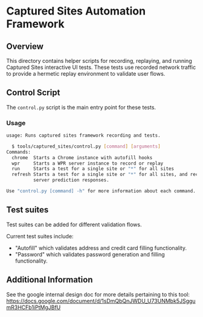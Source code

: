 # Captured Sites Automation Framework

## Overview

This directory contains helper scripts for recording, replaying, and running
Captured Sites interactive UI tests.  These tests use recorded network traffic
to provide a hermetic replay environment to validate user flows.

## Control Script

The `control.py` script is the main entry point for these tests.

### Usage
```sh
usage: Runs captured sites framework recording and tests.

  $ tools/captured_sites/control.py [command] [arguments]
Commands:
  chrome  Starts a Chrome instance with autofill hooks
  wpr     Starts a WPR server instance to record or replay
  run     Starts a test for a single site or "*" for all sites
  refresh Starts a test for a single site or "*" for all sites, and records new
          server prediction responses.

Use "control.py [command] -h" for more information about each command.'.
```

## Test suites

Test suites can be added for different validation flows.

Current test suites include:
* "Autofill" which validates address and credit card filling functionality.
* "Password" which validates password generation and filling functionality.

## Additional Information

See the google internal design doc for more details pertaining to this tool:
https://docs.google.com/document/d/1sDmQbQnJWDU_U73UNMbk5JSggumR3HCFb1iPtMgJBfU